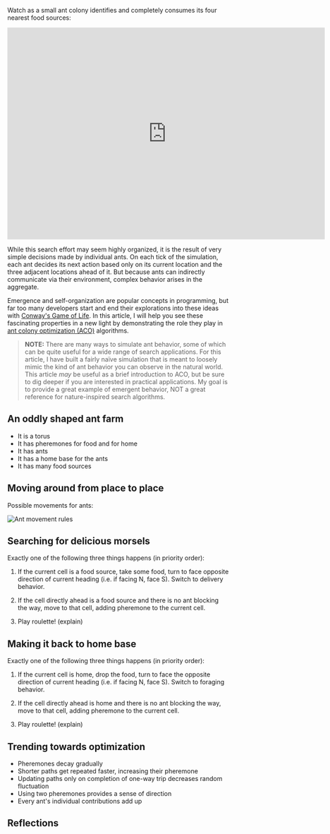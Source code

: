 
Watch as a small ant colony identifies and completely consumes its four nearest
food sources:

<div align="center">
<iframe width="720" height="480"
src="http://www.youtube.com/embed/f2IX1Y5o6pc?rel=0" frameborder="0" allowfullscreen></iframe>
</div>

While this search effort may seem highly organized, it is the
result of very simple decisions made by individual ants. On each
tick of the simulation, each ant decides its next action based only on its
current location and the three adjacent locations ahead of it. But 
because ants can indirectly communicate via their environment, complex 
behavior arises in the aggregate.

Emergence and self-organization are popular concepts in programming, but far too many
developers start and end their explorations into these ideas with [Conway's Game of Life][conway]. 
In this article, I will help you see these fascinating properties in a new
light by demonstrating the role they play in [ant colony optimization (ACO)][aco] algorithms.

> **NOTE:** There are many ways to simulate ant behavior, some of which can be quite useful
for a wide range of search applications. For this article, I have built
a fairly naïve simulation that is meant to loosely mimic the kind of ant
behavior you can observe in the natural world. This article *may* be useful as a 
brief introduction to ACO, but be sure to dig deeper if you are interested in
practical applications. My goal is to provide a great example of emergent 
behavior, NOT a great reference for nature-inspired search algorithms.

## An oddly shaped ant farm 

* It is a torus
* It has pheremones for food and for home
* It has ants
* It has a home base for the ants
* It has many food sources

## Moving around from place to place

Possible movements for ants:

![Ant movement rules](http://i.imgur.com/VsBkn.png)

## Searching for delicious morsels

Exactly one of the following three things happens (in priority order): 

1. If the current cell is a food source, take some food, turn to face opposite
direction of current heading (i.e. if facing N, face S). Switch to delivery
behavior.

2. If the cell directly ahead is a food source and there is no ant blocking the
way, move to that cell, adding pheremone to the current cell.

3. Play roulette! (explain)

## Making it back to home base

Exactly one of the following three things happens (in priority order): 

1. If the current cell is home, drop the food, turn to face the opposite
  direction of current heading (i.e. if facing N, face S). Switch to foraging
  behavior.

2. If the cell directly ahead is home and there is no ant blocking the way, move to that 
cell, adding pheremone to the current cell.

3. Play roulette! (explain)

## Trending towards optimization 

* Pheremones decay gradually
* Shorter paths get repeated faster, increasing their pheremone
* Updating paths only on completion of one-way trip decreases random fluctuation
* Using two pheremones provides a sense of direction
* Every ant's individual contributions add up

## Reflections


[conway]: http://en.wikipedia.org/wiki/Conway%27s_Game_of_Life
[aco]: http://en.wikipedia.org/wiki/Ant_colony_optimization
